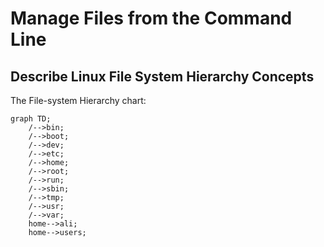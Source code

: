 # Manage Files from the Command Line


## Describe Linux File System Hierarchy Concepts

The File-system Hierarchy chart:

```mermaid
graph TD;
    /-->bin;
    /-->boot;
    /-->dev;
    /-->etc;
    /-->home;
    /-->root;
    /-->run;
    /-->sbin;
    /-->tmp;
    /-->usr;
    /-->var;
    home-->ali;
    home-->users;
```


